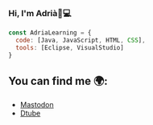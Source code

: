 ### Hi, I'm Adrià👋💻

```js
const AdriaLearning = {
  code: [Java, JavaScript, HTML, CSS],
  tools: [Eclipse, VisualStudio]
}
```


## You can find me 🌍:
  - [Mastodon](https://mastodon.social/invite/9GRBvJtZ)
  - [Dtube](https://d.tube/c/adriacara20)
